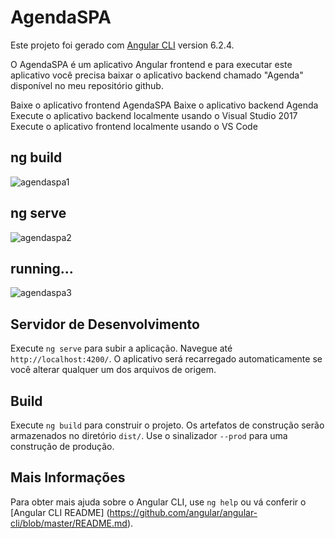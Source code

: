 # AgendaSPA

Este projeto foi gerado com [Angular CLI](https://github.com/angular/angular-cli) version 6.2.4.

O AgendaSPA é um aplicativo Angular frontend e para executar este aplicativo você precisa baixar o aplicativo backend chamado "Agenda" disponível no meu repositório github.

Baixe o aplicativo frontend AgendaSPA
Baixe o aplicativo backend Agenda
Execute o aplicativo backend localmente usando o Visual Studio 2017
Execute o aplicativo frontend localmente usando o VS Code

## ng build

![agendaspa1](https://user-images.githubusercontent.com/32333301/48852230-10f16b80-ed94-11e8-92fd-434515d62258.png)

## ng serve

![agendaspa2](https://user-images.githubusercontent.com/32333301/48852276-26ff2c00-ed94-11e8-8847-2f13f31eacc3.png)

## running...

![agendaspa3](https://user-images.githubusercontent.com/32333301/48852289-2c5c7680-ed94-11e8-9cd0-89b0c4edf6c8.png)

## Servidor de Desenvolvimento

Execute `ng serve` para subir a aplicação. Navegue até `http://localhost:4200/`. O aplicativo será recarregado automaticamente se você alterar qualquer um dos arquivos de origem.

## Build

Execute `ng build` para construir o projeto. Os artefatos de construção serão armazenados no diretório `dist/`. Use o sinalizador `--prod` para uma construção de produção.

## Mais Informações

Para obter mais ajuda sobre o Angular CLI, use `ng help` ou vá conferir o [Angular CLI README] (https://github.com/angular/angular-cli/blob/master/README.md).
